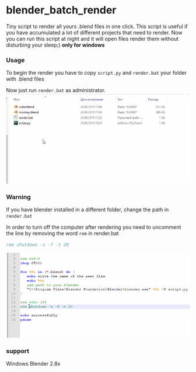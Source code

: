 # blender_batch_render

Tiny script to render all yours .blend files in one click.
This script is useful if you have accumulated a lot of different projects that need to render. Now you can run this script at night and it will open files render them without disturbing your sleep;) **only for windows** 

### Usage
To begin the render you have to copy `script.py` and `render.bat` your folder with .blend files

Now just run `render.bat` as administrator.
![alt text](simple_img/examlpe.gif)

### Warning
If you have blender installed in a different folder, change the path in `render.bat`

In order to turn off the computer after rendering you need to uncomment the line by removing the word `rem` in render.bat

```bat
rem shutdown -s -f -t 20
```
![alt text](simple_img/example2.gif)
### support 
Windows 
Blender 2.8x 
